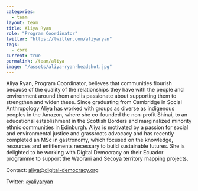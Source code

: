 ```yaml
---
categories:
  - team
layout: team
title: Aliya Ryan
role: "Program Coordinator"
twitter: "https://twitter.com/aliyaryan"
tags:
  - core
current: true
permalink: /team/aliya
image: "/assets/aliya-ryan-headshot.jpg"
---
```

Aliya Ryan, Program Coordinator, believes that communities flourish because of the quality of the relationships they have with the people and environment around them and is passionate about supporting them to strengthen and widen these. Since graduating from Cambridge in Social Anthropology Aliya has worked with groups as diverse as indigenous peoples in the Amazon, where she co-founded the non-profit Shinai, to an educational establishment in the Scottish Borders and marginalized minority ethnic communities in Edinburgh. Aliya is motivated by a passion for social and environmental justice and grassroots advocacy and has recently completed an MSc in gastronomy, which focused on the knowledge, resources and entitlements necessary to build sustainable futures. She is delighted to be working with Digital Democracy on their Ecuador programme to support the Waorani and Secoya territory mapping projects.

Contact: [aliya@digital-democracy.org](mailto:aliya@digital-democracy.org)

Twitter: [@aliyaryan](https://twitter.com/aliyaryan)
